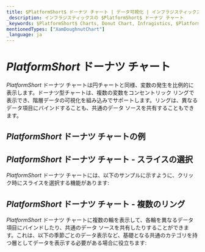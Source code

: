 ```yaml
---
title: $PlatformShort$ ドーナツ チャート | データ可視化 | インフラジスティックス
_description: インフラジスティックスの $PlatformShort$ ドーナツ チャート
_keywords: $PlatformShort$ Charts, Donut Chart, Infragistics, $PlatformShort$ チャート, ドーナツ チャート, インフラジスティックス
mentionedTypes: ["XamDoughnutChart"]
_language: ja
---
```

# $PlatformShort$ ドーナツ チャート

$PlatformShort$ ドーナツ チャートは円チャートと同様、変数の発生を比例的に表示します。ドーナツ型チャートは、複数の変数をコンセントリック リングで表示でき、階層データの可視化を組み込みでサポートします。リングは、異なるデータ項目にバインドすることも、共通のデータ ソースを共有することもできます。


## $PlatformShort$ ドーナツ チャートの例

<code-view style="height: 600px"
           data-demos-base-url="{environment:dvDemosBaseUrl}"
           iframe-src="{environment:dvDemosBaseUrl}/charts/doughnut-chart-legend"
           alt="$PlatformShort$ ドーナツ チャートの凡例" >
</code-view>

<div class="divider--half"></div>

## $PlatformShort$ ドーナツ チャート - スライスの選択

$PlatformShort$ ドーナツ チャートには、以下のサンプルに示すように、クリック時にスライスを選択する機能があります:


<code-view style="height: 600px"
           data-demos-base-url="{environment:dvDemosBaseUrl}"
           iframe-src="{environment:dvDemosBaseUrl}/charts/doughnut-chart-selection"
           alt="$PlatformShort$ ドーナツ チャート スライスの選択" >
</code-view>

<div class="divider--half"></div>

<!-- ## $PlatformShort$ ドーナツ チャート - スライスの切り出し

$PlatformShort$ ドーナツ チャートには、以下のサンプルに示すように、クリックするとチャートの連続輪から外側にスライスを展開する機能があります:


<code-view style="height: 600px"
           data-demos-base-url="{environment:dvDemosBaseUrl}"
           iframe-src="{environment:dvDemosBaseUrl}/charts/doughnut-chart-explosion"
           alt="$PlatformShort$ ドーナツ チャート スライスの切り出し" >
</code-view>

<div class="divider--half"></div> -->

## $PlatformShort$ ドーナツ チャート - 複数のリング

$PlatformShort$ ドーナツ チャートに複数の輪を表示して、各輪を異なるデータ 項目にバインドしたり、共通のデータ ソースを共有したりすることができます。これは、以下の季節ごとのデータ表示など、基礎となる共通のカテゴリを持つ層としてデータを表示する必要がある場合に役立ちます:

<code-view style="height: 600px"
           data-demos-base-url="{environment:dvDemosBaseUrl}"
           iframe-src="{environment:dvDemosBaseUrl}/charts/doughnut-chart-rings"
           alt="$PlatformShort$ ドーナツ チャート複数のリング" >
</code-view>

<div class="divider--half"></div>

